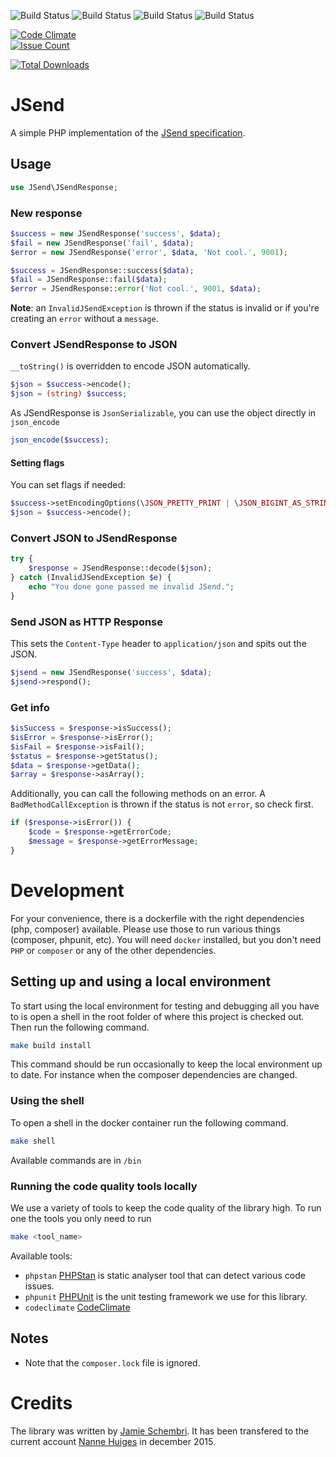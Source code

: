 ![Build Status](https://github.com/NanneHuiges/JSend/actions/workflows/ci_phpunit_php81.yml/badge.svg)
![Build Status](https://github.com/NanneHuiges/JSend/actions/workflows/ci_phpunit_php82.yml/badge.svg)
![Build Status](https://github.com/NanneHuiges/JSend/actions/workflows/ci_phpunit_php83.yml/badge.svg)
![Build Status](https://github.com/NanneHuiges/JSend/actions/workflows/ci_phpmd.yml/badge.svg)

[![Code Climate](https://codeclimate.com/github/NanneHuiges/JSend/badges/gpa.svg)](https://codeclimate.com/github/NanneHuiges/JSend)  
[![Issue Count](https://codeclimate.com/github/NanneHuiges/JSend/badges/issue_count.svg)](https://codeclimate.com/github/NanneHuiges/JSend)  
  
[![Total Downloads](https://poser.pugx.org/nannehuiges/jsend/downloads)](https://packagist.org/packages/nannehuiges/jsend)  
# JSend
A simple PHP implementation of the [JSend specification](https://github.com/omniti-labs/jsend).

## Usage
```php
use JSend\JSendResponse;
```

### New response
```php
$success = new JSendResponse('success', $data);
$fail = new JSendResponse('fail', $data);
$error = new JSendResponse('error', $data, 'Not cool.', 9001);
```

```php
$success = JSendResponse::success($data);
$fail = JSendResponse::fail($data);
$error = JSendResponse::error('Not cool.', 9001, $data);
```

**Note**: an `InvalidJSendException` is thrown if the status is invalid or if you're creating an `error` without a `message`.

### Convert JSendResponse to JSON
`__toString()` is overridden to encode JSON automatically.

```php
$json = $success->encode();
$json = (string) $success;
```

As JSendResponse is `JsonSerializable`, you can use the object directly in `json_encode`

```php
json_encode($success);
```

#### Setting flags
You can set flags if needed:

```php
$success->setEncodingOptions(\JSON_PRETTY_PRINT | \JSON_BIGINT_AS_STRING);
$json = $success->encode();
```

### Convert JSON to JSendResponse
```php
try {
    $response = JSendResponse::decode($json);
} catch (InvalidJSendException $e) {
    echo "You done gone passed me invalid JSend.";
}
```

### Send JSON as HTTP Response
This sets the `Content-Type` header to `application/json` and spits out the JSON.

```php
$jsend = new JSendResponse('success', $data);
$jsend->respond();
```

### Get info
```php
$isSuccess = $response->isSuccess();
$isError = $response->isError();
$isFail = $response->isFail();
$status = $response->getStatus();
$data = $response->getData();
$array = $response->asArray();
```

Additionally, you can call the following methods on an error. A `BadMethodCallException` is thrown if the status is not `error`, so check first.

```php
if ($response->isError()) {
    $code = $response->getErrorCode;
    $message = $response->getErrorMessage;
}
```

# Development
For your convenience, there is a dockerfile with the right dependencies (php, composer) available. Please use those
to run various things (composer, phpunit, etc). You will need `docker` installed, but you don't
need `PHP` or `composer` or any of the other dependencies. 

## Setting up and using a local environment

To start using the local environment for testing and debugging all you have to is open a shell in the root folder of where this project is checked out. Then run the following command.

```bash
make build install
```
This command should be run occasionally to keep the local environment up to date. For instance when the composer dependencies are changed.

### Using the shell

To open a shell in the docker container run the following command.
```bash
make shell
```
Available commands are in `/bin`

### Running the code quality tools locally

We use a variety of tools to keep the code quality of the library high. To run one the tools you only need to run

```bash
make <tool_name>
```
Available tools:
- `phpstan` [PHPStan](https://phpstan.org/) is static analyser tool that can detect various code issues.
- `phpunit` [PHPUnit](https://phpunit.de/) is the unit testing framework we use for this library.
- `codeclimate` [CodeClimate](https://codeclimate.com/github/NanneHuiges/JSend)

## Notes
* Note that the `composer.lock` file is ignored. 

# Credits
The library was written by [Jamie Schembri](https://github.com/shkm). It has been transfered to the current account [Nanne Huiges](https://github.com/NanneHuiges) in december 2015.
